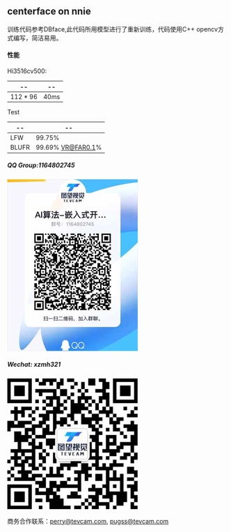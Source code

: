## centerface on nnie

训练代码参考DBface,此代码所用模型进行了重新训练，代码使用C++ opencv方式编写，简洁易用。

#### 性能

Hi3516cv500:

| --        | --   |
| --------- | ---- |
| 112 * 96  | 40ms |

Test

| --     | --   |
| ------ | ---- |
| LFW    |99.75%|
| BLUFR  |99.69% VR@FAR0.1%|


##### QQ Group:1164802745


![image](./data/qq-group.jpeg)


##### Wechat: xzmh321


![image](./data/wechat.jpeg)


商务合作联系：perry@tevcam.com, pugss@tevcam.com

